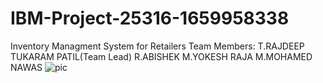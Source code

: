 # IBM-Project-25316-1659958338
Inventory Managment System for Retailers
Team Members:
T.RAJDEEP TUKARAM PATIL(Team Lead)
R.ABISHEK
M.YOKESH RAJA
M.MOHAMED NAWAS
![pic](https://user-images.githubusercontent.com/114576397/202652916-6c2c8033-96dd-4287-bb07-f91b397284bd.jpg)
